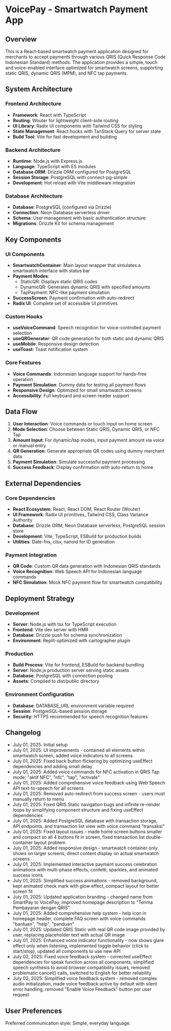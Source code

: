 # VoicePay - Smartwatch Payment App

## Overview

This is a React-based smartwatch payment application designed for merchants to accept payments through various QRIS (Quick Response Code Indonesian Standard) methods. The application provides a simple, touch and voice-enabled interface optimized for smartwatch screens, supporting static QRIS, dynamic QRIS (MPM), and NFC tap payments.

## System Architecture

### Frontend Architecture
- **Framework**: React with TypeScript
- **Routing**: Wouter for lightweight client-side routing
- **UI Library**: Radix UI components with Tailwind CSS for styling
- **State Management**: React hooks with TanStack Query for server state
- **Build Tool**: Vite for fast development and building

### Backend Architecture
- **Runtime**: Node.js with Express.js
- **Language**: TypeScript with ES modules
- **Database ORM**: Drizzle ORM configured for PostgreSQL
- **Session Storage**: PostgreSQL with connect-pg-simple
- **Development**: Hot reload with Vite middleware integration

### Database Architecture
- **Database**: PostgreSQL (configured via Drizzle)
- **Connection**: Neon Database serverless driver
- **Schema**: User management with basic authentication structure
- **Migrations**: Drizzle Kit for schema management

## Key Components

### UI Components
- **SmartwatchContainer**: Main layout wrapper that simulates a smartwatch interface with status bar
- **Payment Modes**: 
  - StaticQR: Displays static QRIS codes
  - DynamicQR: Generates dynamic QRIS with specified amounts
  - TapPayment: NFC-like payment simulation
- **SuccessScreen**: Payment confirmation with auto-redirect
- **Radix UI**: Complete set of accessible UI primitives

### Custom Hooks
- **useVoiceCommand**: Speech recognition for voice-controlled payment selection
- **useQRGenerator**: QR code generation for both static and dynamic QRIS
- **useMobile**: Responsive design detection
- **useToast**: Toast notification system

### Core Features
- **Voice Commands**: Indonesian language support for hands-free operation
- **Payment Simulation**: Dummy data for testing all payment flows
- **Responsive Design**: Optimized for small smartwatch screens
- **Accessibility**: Full keyboard and screen reader support

## Data Flow

1. **User Interaction**: Voice commands or touch input on home screen
2. **Mode Selection**: Choose between Static QRIS, Dynamic QRIS, or NFC Tap
3. **Amount Input**: For dynamic/tap modes, input payment amount via voice or manual entry
4. **QR Generation**: Generate appropriate QR codes using dummy merchant data
5. **Payment Simulation**: Simulate successful payment processing
6. **Success Feedback**: Display confirmation with auto-return to home

## External Dependencies

### Core Dependencies
- **React Ecosystem**: React, React DOM, React Router (Wouter)
- **UI Framework**: Radix UI primitives, Tailwind CSS, Class Variance Authority
- **Database**: Drizzle ORM, Neon Database serverless, PostgreSQL session store
- **Development**: Vite, TypeScript, ESBuild for production builds
- **Utilities**: Date-fns, clsx, nanoid for ID generation

### Payment Integration
- **QR Code**: Custom QR data generation with Indonesian QRIS standards
- **Voice Recognition**: Web Speech API for Indonesian language commands
- **NFC Simulation**: Mock NFC payment flow for smartwatch compatibility

## Deployment Strategy

### Development
- **Server**: Node.js with tsx for TypeScript execution
- **Frontend**: Vite dev server with HMR
- **Database**: Drizzle push for schema synchronization
- **Environment**: Replit-optimized with cartographer plugin

### Production
- **Build Process**: Vite for frontend, ESBuild for backend bundling
- **Server**: Node.js production server serving static assets
- **Database**: PostgreSQL with connection pooling
- **Assets**: Compiled to dist/public directory

### Environment Configuration
- **Database**: DATABASE_URL environment variable required
- **Session**: PostgreSQL-based session storage
- **Security**: HTTPS recommended for speech recognition features

## Changelog
- July 01, 2025: Initial setup
- July 01, 2025: UI improvements - contained all elements within smartwatch screen, added voice indicators to all screens
- July 01, 2025: Fixed back button flickering by optimizing useEffect dependencies and adding small delay
- July 01, 2025: Added voice commands for NFC activation in QRIS Tap mode: "aktif NFC", "nfc", "tap", "activate"
- July 01, 2025: Added comprehensive voice feedback using Web Speech API text-to-speech for all screens
- July 01, 2025: Removed auto-redirect from success screen - users must manually return to menu
- July 01, 2025: Fixed QRIS Static navigation bugs and infinite re-render loops by simplifying component structure and fixing useEffect dependencies
- July 01, 2025: Added PostgreSQL database with transaction storage, API endpoints, and transaction list view with voice command "transaksi"
- July 01, 2025: Fixed layout issues - made home screen buttons smaller and compact so all 4 buttons fit in screen, fixed transaction list double-container layout problem
- July 01, 2025: Added responsive design - smartwatch container only shows on larger screens, direct content display on actual smartwatch screens
- July 01, 2025: Implemented interactive payment success celebration animations with multi-phase effects, confetti, sparkles, and animated success icons
- July 01, 2025: Simplified success animations - removed background, kept animated check mark with glow effect, compact layout for better screen fit
- July 01, 2025: Updated application branding - changed name from SmartPay to VoicePay, improved homepage description to "Terima Pembayaran dengan QRIS"
- July 01, 2025: Added comprehensive help system - help icon in homepage header, complete FAQ screen with voice commands "bantuan", "help", "panduan"
- July 01, 2025: Updated QRIS Static with real QR code image provided by user, replacing placeholder text with actual QR image
- July 01, 2025: Enhanced voice indicator functionality - now shows glare effect only when listening, implemented toggle behavior (click to start/stop), updated all components to use new API
- July 02, 2025: Fixed voice feedback system - corrected useEffect dependencies for speak function across all components, simplified speech synthesis to avoid browser compatibility issues, removed problematic cancel() calls, switched to English for better reliability
- July 02, 2025: Simplified voice feedback system - removed complex audio initialization, made voice feedback active by default with silent error handling, removed "Enable Voice Feedback" button per user request

## User Preferences

Preferred communication style: Simple, everyday language.